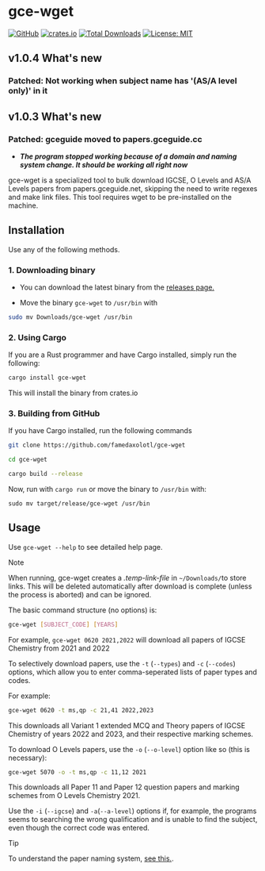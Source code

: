 # gce-wget

[![GitHub](https://img.shields.io/badge/GitHub-Profile-blue?logo=github)](https://github.com/famedaxolotl) [![crates.io](https://img.shields.io/crates/v/gce-wget.svg)](https://crates.io/crates/gce-wget) [![Total Downloads](https://img.shields.io/crates/d/gce-wget.svg)](https://crates.io/crates/gce-wget) [![License: MIT](https://img.shields.io/badge/License-MIT-yellow.svg)](https://opensource.org/licenses/MIT)

## v1.0.4 What's new

### Patched: Not working when subject name has '(AS/A level only)' in it

## v1.0.3 What's new

### Patched: gceguide moved to papers.gceguide.cc

- ***The program stopped working because of a domain and naming system change. It should be working all right now***

gce-wget is a specialized tool to bulk download IGCSE, O Levels and AS/A Levels papers from papers.gceguide.net, skipping the need to write regexes and make link files. This tool requires wget to be pre-installed on the machine.

## Installation

Use any of the following methods.

### 1. Downloading binary

- You can download the latest binary from the [releases page.](https://github.com/famedaxolotl/gce-wget/releases)

- Move the binary `gce-wget` to `/usr/bin` with

```bash
sudo mv Downloads/gce-wget /usr/bin
```

### 2. Using Cargo

If you are a Rust programmer and have Cargo installed, simply run the following:

```bash
cargo install gce-wget
```

This will install the binary from crates.io

### 3. Building from GitHub

If you have Cargo installed, run the following commands

```bash
git clone https://github.com/famedaxolotl/gce-wget

cd gce-wget

cargo build --release
```

Now, run with `cargo run` or move the binary to `/usr/bin` with:

`sudo mv target/release/gce-wget /usr/bin`

## Usage

Use `gce-wget --help` to see detailed help page.

> [!NOTE]  
> When running, gce-wget creates a *.temp-link-file* in `~/Downloads/`to store links. This will be deleted automatically after download is complete (unless the process is aborted) and can be ignored.

The basic command  structure (no options) is:

```bash
gce-wget [SUBJECT_CODE] [YEARS]
```

For example, `gce-wget 0620 2021,2022` will download all papers of IGCSE Chemistry from 2021 and 2022

To selectively download papers, use the `-t` (`--types`) and `-c` (`--codes`) options, which allow you to enter comma-seperated lists of paper types and codes.

For example:

```bash
gce-wget 0620 -t ms,qp -c 21,41 2022,2023
```

This downloads all Variant 1 extended MCQ and Theory papers of IGCSE Chemistry of years 2022 and 2023, and their respective marking schemes.

To download O Levels papers, use the `-o` (`--o-level`) option like so (this is necessary):

```bash
gce-wget 5070 -o -t ms,qp -c 11,12 2021
```

This downloads all Paper 11 and Paper 12 question papers and marking schemes from O Levels Chemistry 2021.

Use the `-i` (`--igcse`) and `-a`(`--a-level`) options if, for example, the programs seems to searching the wrong qualification and is unable to find the subject, even though the correct code was entered.

> [!TIP]
> To understand the paper naming system, [see this.](https://papers.gceguide.net/assets/images/res_guide.svg).
